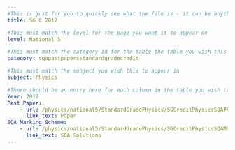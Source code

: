 ```yaml
---
#This is just for you to quickly see what the file is - it can be anything you want
title: SG C 2012

#This must match the level for the page you want it to appear on
level: National 5

#This must match the category id for the table the table you wish this to appear in
category: sqapastpapersstandardgradecredit

#This must match the subject you wish this to appear in
subject: Physics

#There should be an entry here for each column in the table you wish to populate:
Year: 2012
Past Paper:
    - url: /physics/national5/StandardGradePhysics/SGCreditPhysicsSQAPP/SGCreditPhysicsSQApp2012.pdf
      link_text: Paper
SQA Marking Scheme:
    - url: /physics/national5/StandardGradePhysics/SGCreditPhysicsSQAMsch/SGCreditPhysicsSQAmsch2012.pdf
      link_text: SQA Solutions
---
```


